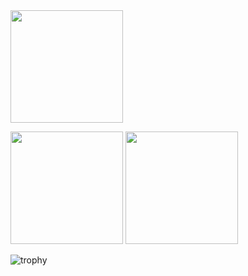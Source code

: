 <img src="http://github-profile-summary-cards.vercel.app/api/cards/profile-details?username=mitukou1109&theme=tokyonight" height="180px"/>

<p align="left">
  <img src="http://github-profile-summary-cards.vercel.app/api/cards/stats?username=mitukou1109&theme=tokyonight" height="180px"/>
  <img src="http://github-profile-summary-cards.vercel.app/api/cards/most-commit-language?username=mitukou1109&theme=tokyonight" height="180px"/>
</p>

![trophy](https://github-profile-trophy.vercel.app/?username=mitukou1109&theme=tokyonight&rank=-B,-C)
